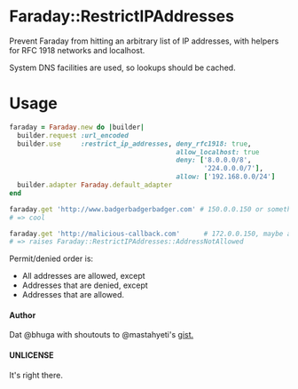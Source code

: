 Faraday::RestrictIPAddresses
============================

Prevent Faraday from hitting an arbitrary list of IP addresses, with helpers
for RFC 1918 networks and localhost.

System DNS facilities are used, so lookups should be cached.

Usage
=====

```ruby
faraday = Faraday.new do |builder|
  builder.request :url_encoded
  builder.use     :restrict_ip_addresses, deny_rfc1918: true,
                                          allow_localhost: true
                                          deny: ['8.0.0.0/8',
                                                 '224.0.0.0/7'],
                                          allow: ['192.168.0.0/24']
  builder.adapter Faraday.default_adapter
end

faraday.get 'http://www.badgerbadgerbadger.com' # 150.0.0.150 or something
# => cool

faraday.get 'http://malicious-callback.com'      # 172.0.0.150, maybe a secret internal server? Maybe not?
# => raises Faraday::RestrictIPAddresses::AddressNotAllowed
```

Permit/denied order is:

 * All addresses are allowed, except
 * Addresses that are denied, except
 * Addresses that are allowed.

#### Author

Dat @bhuga with shoutouts to @mastahyeti's [gist.](https://gist.github.com/mastahyeti/8497793)

#### UNLICENSE

It's right there.


